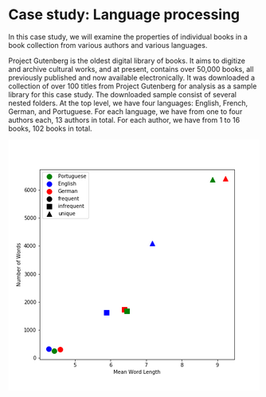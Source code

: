 # Case study: Language processing


In this case study, we will examine the properties of individual books in a book collection 
from various authors and various languages.

Project Gutenberg is the oldest digital library of books.
It aims to digitize and archive cultural works, and at present, contains over 50,000 books, all previously published
and now available electronically.
It was downloaded a collection of over 100 titles from Project Gutenberg for analysis as a sample library for this case study.
The downloaded sample consist of several nested folders. At the top level, we have four languages: English, French, German,
and Portuguese. For each language, we have from one to four authors each, 13 authors in total.
For each author, we have from 1 to 16 books, 102 books in total.


<p align="center">
  <img src="https://github.com/MKSK22/CS-Language-Processing/blob/main/hamletstats.png?raw=true"/>
</p>

